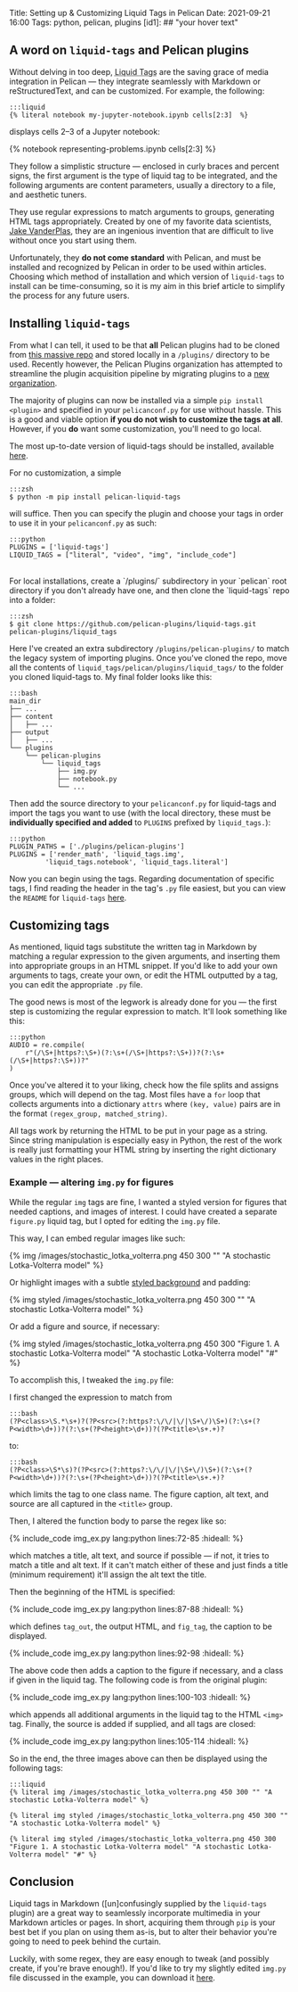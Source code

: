 Title: Setting up & Customizing Liquid Tags in Pelican
Date: 2021-09-21 16:00
Tags: python, pelican, plugins
[id1]: ## "your hover text"

## A word on `liquid-tags` and Pelican plugins

Without delving in too deep, <abbr title="'Liquid tags' are the actual tag objects, whereas 'liquid-tags' is the Pelican plugin">Liquid Tags</abbr> are the saving grace of media integration in Pelican — they integrate seamlessly with Markdown or reStructuredText, and can be customized. For example, the following:

    :::liquid
    {% literal notebook my-jupyter-notebook.ipynb cells[2:3]  %}

displays cells 2–3 of a Jupyter notebook:

{% notebook representing-problems.ipynb cells[2:3]  %}

They follow a simplistic structure — enclosed in curly braces and percent signs, the first argument is the type of liquid tag to be integrated, and the following arguments are content parameters, usually a directory to a file, and aesthetic tuners.

They use regular expressions to match arguments to groups, generating HTML tags appropriately. Created by one of my favorite data scientists, [Jake VanderPlas](https://github.com/jakevdp), they are an ingenious invention that are difficult to live without once you start using them.

Unfortunately, they **do not come standard** with Pelican, and must be installed and recognized by Pelican in order to be used within articles. Choosing which method of installation and which version of `liquid-tags` to install can be time-consuming, so it is my aim in this brief article to simplify the process for any future users.

## Installing `liquid-tags`

From what I can tell, it used to be that **all** Pelican plugins had to be cloned from [this massive repo](https://github.com/getpelican/pelican-plugins) and stored locally in a `/plugins/` directory to be used. Recently however, the Pelican Plugins organization has attempted to streamline the plugin acquisition pipeline by migrating plugins to a [new organization](https://github.com/pelican-plugins).

The majority of plugins can now be installed via a simple `pip install <plugin>` and specified in your `pelicanconf.py` for use without hassle. This is a good and viable option **if you do not wish to customize the tags at all**. However, if you **do** want some customization, you'll need to go local.

The most up-to-date version of liquid-tags should be installed, available [here](https://github.com/pelican-plugins/liquid-tags).

For no customization, a simple

    :::zsh
    $ python -m pip install pelican-liquid-tags

will suffice. Then you can specify the plugin and choose your tags in order to use it in your `pelicanconf.py` as such:

    :::python
    PLUGINS = ['liquid-tags']
    LIQUID_TAGS = ["literal", "video", "img", "include_code"]

<br/>
For local installations, create a `/plugins/` subdirectory in your `pelican` root directory if you don't already have one, and then clone the `liquid-tags` repo into a folder:

    :::zsh
    $ git clone https://github.com/pelican-plugins/liquid-tags.git pelican-plugins/liquid_tags

Here I've created an extra subdirectory `/plugins/pelican-plugins/` to match the legacy system of importing plugins. Once you've cloned the repo, move all the contents of `liquid_tags/pelican/plugins/liquid_tags/` to the folder you cloned liquid-tags to. My final folder looks like this:

    :::bash
    main_dir
    ├── ...
    ├── content
    │   ├── ...
    ├── output
    │   ├── ...
    └── plugins
        └── pelican-plugins
            └── liquid_tags
                ├── img.py
                ├── notebook.py
                └── ...

Then add the source directory to your `pelicanconf.py` for liquid-tags and import the tags you want to use (with the local directory, these must be **individually specified and added** to `PLUGINS` prefixed by `liquid_tags.`):

    :::python
    PLUGIN_PATHS = ['./plugins/pelican-plugins']
    PLUGINS = ['render_math', 'liquid_tags.img',
             'liquid_tags.notebook', 'liquid_tags.literal']

Now you can begin using the tags. Regarding documentation of specific tags, I find reading the header in the tag's `.py` file easiest, but you can view the `README` for `liquid-tags` [here](https://github.com/pelican-plugins/liquid-tags).

## Customizing tags
As mentioned, liquid tags substitute the written tag in Markdown by matching a regular expression to the given arguments, and inserting them into appropriate groups in an HTML snippet. If you'd like to add your own arguments to tags, create your own, or edit the HTML outputted by a tag, you can edit the appropriate `.py` file.

The good news is most of the legwork is already done for you — the first step is customizing the regular expression to match. It'll look something like this:

    :::python
    AUDIO = re.compile(
        r"(/\S+|https?:\S+)(?:\s+(/\S+|https?:\S+))?(?:\s+(/\S+|https?:\S+))?"
    )

Once you've altered it to your liking, check how the file splits and assigns groups, which will depend on the tag. Most files have a `for` loop that collects arguments into a dictionary `attrs` where `(key, value)` pairs are in the format `(regex_group, matched_string)`.

All tags work by returning the HTML to be put in your page as a string. Since string manipulation is especially easy in Python, the rest of the work is really just formatting your HTML string by inserting the right dictionary values in the right places.

### Example — altering `img.py` for figures
While the regular `img` tags are fine, I wanted a styled version for figures that needed captions, and images of interest. I could have created a separate `figure.py` liquid tag, but I opted for editing the `img.py` file.

This way, I can embed regular images like such:

{% img /images/stochastic_lotka_volterra.png 450 300 "" "A stochastic Lotka-Volterra model" %}

Or highlight images with a subtle [styled background](https://heiswayi.nrird.com/image-caption-using-liquid-syntax) and padding:

{% img styled /images/stochastic_lotka_volterra.png 450 300 "" "A stochastic Lotka-Volterra model" %}

Or add a figure and source, if necessary:

{% img styled /images/stochastic_lotka_volterra.png 450 300 "Figure 1. A stochastic Lotka-Volterra model" "A stochastic Lotka-Volterra model" "#" %}

To accomplish this, I tweaked the `img.py` file:

I first changed the expression to match from

    :::bash
    (?P<class>\S.*\s+)?(?P<src>(?:https?:\/\/|\/|\S+\/)\S+)(?:\s+(?P<width>\d+))?(?:\s+(?P<height>\d+))?(?P<title>\s+.+)?

to:

    :::bash
    (?P<class>\S*\s)?(?P<src>(?:https?:\/\/|\/|\S+\/)\S+)(?:\s+(?P<width>\d+))?(?:\s+(?P<height>\d+))?(?P<title>\s+.+)?

which limits the tag to one class name. The figure caption, alt text, and source are all captured in the `<title>` group.

Then, I altered the function body to parse the regex like so:

{% include_code img_ex.py lang:python lines:72-85 :hideall: %}

which matches a title, alt text, and source if possible — if not, it tries to match a title and alt text. If it can't match either of these and just finds a title (minimum requirement) it'll assign the alt text the title.

Then the beginning of the HTML is specified:

{% include_code img_ex.py lang:python lines:87-88 :hideall: %}

which defines `tag_out`, the output HTML, and `fig_tag`, the caption to be displayed.

{% include_code img_ex.py lang:python lines:92-98 :hideall: %}

The above code then adds a caption to the figure if necessary, and a class if given in the liquid tag. The following code is from the original plugin:

{% include_code img_ex.py lang:python lines:100-103 :hideall: %}

which appends all additional arguments in the liquid tag to the HTML `<img>` tag. Finally, the source is added if supplied, and all tags are closed:

{% include_code img_ex.py lang:python lines:105-114 :hideall: %}

So in the end, the three images above can then be displayed using the following tags:

    :::liquid
    {% literal img /images/stochastic_lotka_volterra.png 450 300 "" "A stochastic Lotka-Volterra model" %}
    
    {% literal img styled /images/stochastic_lotka_volterra.png 450 300 "" "A stochastic Lotka-Volterra model" %}

    {% literal img styled /images/stochastic_lotka_volterra.png 450 300 "Figure 1. A stochastic Lotka-Volterra model" "A stochastic Lotka-Volterra model" "#" %}

## Conclusion
Liquid tags in Markdown (\[un\]confusingly supplied by the `liquid-tags` plugin) are a great way to seamlessly incorporate multimedia in your Markdown articles or pages. In short, acquiring them through `pip` is your best bet if you plan on using them as-is, but to alter their behavior you're going to need to peek behind the curtain.

Luckily, with some regex, they are easy enough to tweak (and possibly create, if you're brave enough!). If you'd like to try my slightly edited `img.py` file discussed in the example, you can download it [here](/features/code/img_ex.py).